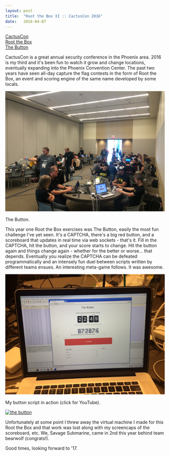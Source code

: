 ```yaml
---
layout: post
title:  "Root the Box XI :: CactusCon 2016"
date:   2016-04-07
---
```


[CactusCon](http://www.cactuscon.com/)  
[Root the Box](http://root-the-box.com/)  
[The Button](https://github.com/PHX2600/the-button)

CactusCon is a great annual security conference in the Phoenix area.  2016 is my third and it's been fun to watch it grow and change locations, eventually expanding into the Phoenix Convention Center.  The past two years have seen all-day capture the flag contests in the form of Root the Box, an event and scoring engine of the same name developed by some locals.

![the_scene](/img/rootthebox-xi/IMG_2123.JPG)

The Button.

This year one Root the Box exercises was The Button, easily the most fun challenge I've yet seen.  It's a CAPTCHA, there's a big red button, and a scoreboard that updates in real time via web sockets - that's it.  Fill in the CAPTCHA, hit the button, and your score starts to change.  Hit the button again and things change again - whether for the better or worse... that depends. Eventually you realize the CAPTCHA can be defeated programmatically and an intensely fun duel between scripts written by different teams ensues.  An interesting meta-game follows.  It was awesome.

![the_button](/img/rootthebox-xi/IMG_2122.JPG)

My button script in action (click for YouTube).

[![the button](http://img.youtube.com/vi/0FATaLVCNWA/0.jpg)](http://www.youtube.com/watch?v=0FATaLVCNWA "Root the Box XI, CactusCon 2016 - The Button")

Unfortunately at some point I threw away the virtual machine I made for this Root the Box and that work was lost along with my screencaps of the scoreboard, etc.  We, Savage Submarine, came in 2nd this year behind team bearwolf (congrats!).

Good times, looking forward to '17.